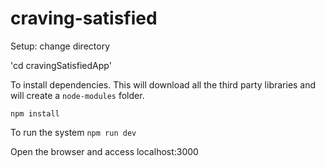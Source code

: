 # craving-satisfied
Setup:
change directory 

'cd cravingSatisfiedApp'

To install dependencies. This will download all the third party libraries and will create a `node-modules` folder. 

`npm install`


To run the system
`npm run dev`

Open the browser and access
localhost:3000